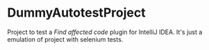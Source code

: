# DummyAutotestProject

Project to test a <em>Find affected code</em> plugin for IntelliJ IDEA. It's just a emulation of project with selenium tests.
